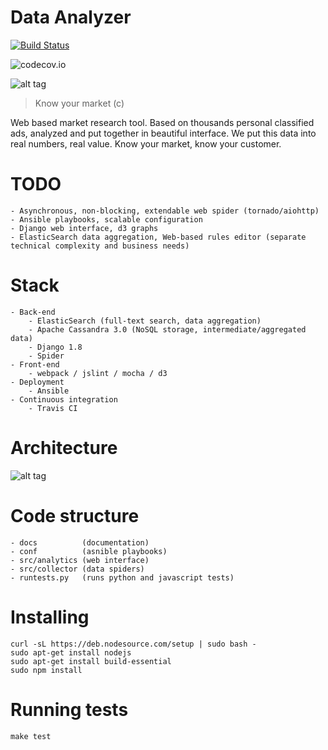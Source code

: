 # Data Analyzer

[![Build Status](https://travis-ci.org/7WebPages/data-adviser.svg?branch=master)](https://travis-ci.org/7WebPages/data-adviser)

![codecov.io](https://codecov.io/github/7WebPages/data-adviser/branch.svg?branch=master)

![alt tag](https://raw.github.com/7WebPages/data-adviser/master/docs/data-everywhere.png)

> Know your market (c)

Web based market research tool. Based on thousands personal classified ads, analyzed and put together in beautiful 
interface. We put this data into real numbers, real value. Know your market, know your customer.

# TODO

    - Asynchronous, non-blocking, extendable web spider (tornado/aiohttp)
    - Ansible playbooks, scalable configuration
    - Django web interface, d3 graphs
    - ElasticSearch data aggregation, Web-based rules editor (separate technical complexity and business needs)
    
# Stack

    - Back-end
        - ElasticSearch (full-text search, data aggregation)
        - Apache Cassandra 3.0 (NoSQL storage, intermediate/aggregated data)
        - Django 1.8
        - Spider
    - Front-end
        - webpack / jslint / mocha / d3
    - Deployment
        - Ansible
    - Continuous integration
        - Travis CI

# Architecture

![alt tag](https://raw.github.com/7WebPages/data-adviser/master/docs/data_adviser.png)

# Code structure

    - docs          (documentation)
    - conf          (asnible playbooks)
    - src/analytics (web interface)
    - src/collector (data spiders)
    - runtests.py   (runs python and javascript tests)
    
# Installing

    curl -sL https://deb.nodesource.com/setup | sudo bash -
    sudo apt-get install nodejs
    sudo apt-get install build-essential
    sudo npm install

# Running tests

    make test
